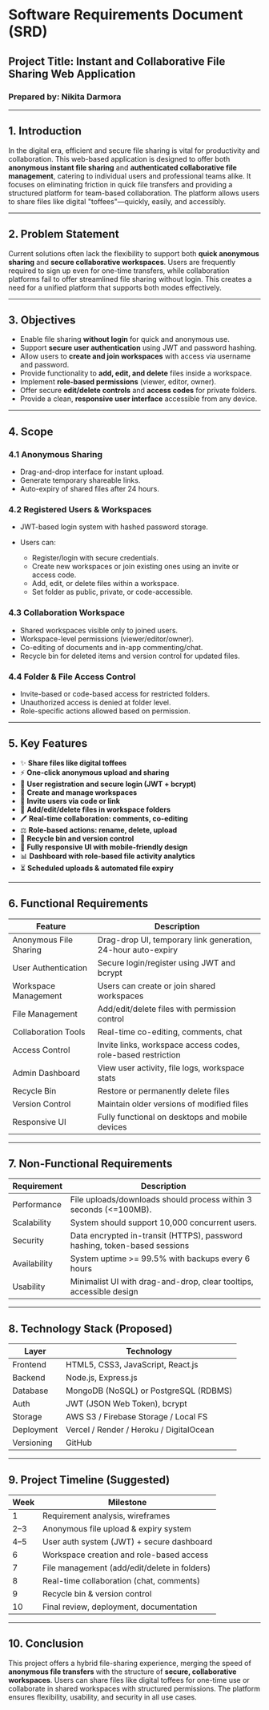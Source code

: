 # Software Requirements Document (SRD)

## Project Title: Instant and Collaborative File Sharing Web Application

### Prepared by: Nikita Darmora


---

## 1. Introduction

In the digital era, efficient and secure file sharing is vital for productivity and collaboration. This web-based application is designed to offer both **anonymous instant file sharing** and **authenticated collaborative file management**, catering to individual users and professional teams alike. It focuses on eliminating friction in quick file transfers and providing a structured platform for team-based collaboration. The platform allows users to share files like digital "toffees"—quickly, easily, and accessibly.

---

## 2. Problem Statement

Current solutions often lack the flexibility to support both **quick anonymous sharing** and **secure collaborative workspaces**. Users are frequently required to sign up even for one-time transfers, while collaboration platforms fail to offer streamlined file sharing without login. This creates a need for a unified platform that supports both modes effectively.

---

## 3. Objectives

* Enable file sharing **without login** for quick and anonymous use.
* Support **secure user authentication** using JWT and password hashing.
* Allow users to **create and join workspaces** with access via username and password.
* Provide functionality to **add, edit, and delete** files inside a workspace.
* Implement **role-based permissions** (viewer, editor, owner).
* Offer secure **edit/delete controls** and **access codes** for private folders.
* Provide a clean, **responsive user interface** accessible from any device.

---

## 4. Scope

### 4.1 Anonymous Sharing

* Drag-and-drop interface for instant upload.
* Generate temporary shareable links.
* Auto-expiry of shared files after 24 hours.

### 4.2 Registered Users & Workspaces

* JWT-based login system with hashed password storage.
* Users can:

  * Register/login with secure credentials.
  * Create new workspaces or join existing ones using an invite or access code.
  * Add, edit, or delete files within a workspace.
  * Set folder as public, private, or code-accessible.

### 4.3 Collaboration Workspace

* Shared workspaces visible only to joined users.
* Workspace-level permissions (viewer/editor/owner).
* Co-editing of documents and in-app commenting/chat.
* Recycle bin for deleted items and version control for updated files.

### 4.4 Folder & File Access Control

* Invite-based or code-based access for restricted folders.
* Unauthorized access is denied at folder level.
* Role-specific actions allowed based on permission.

---

## 5. Key Features

* ✨ **Share files like digital toffees**
* ⚡ **One-click anonymous upload and sharing**
* 🔐 **User registration and secure login (JWT + bcrypt)**
* 📂 **Create and manage workspaces**
* 🔗 **Invite users via code or link**
* 📅 **Add/edit/delete files in workspace folders**
* 🖊️ **Real-time collaboration: comments, co-editing**
* ⚖️ **Role-based actions: rename, delete, upload**
* 📁 **Recycle bin and version control**
* 📱 **Fully responsive UI with mobile-friendly design**
* 📊 **Dashboard with role-based file activity analytics**
* ⏳ **Scheduled uploads & automated file expiry**

---

## 6. Functional Requirements

| Feature                | Description                                                  |
| ---------------------- | ------------------------------------------------------------ |
| Anonymous File Sharing | Drag-drop UI, temporary link generation, 24-hour auto-expiry |
| User Authentication    | Secure login/register using JWT and bcrypt                   |
| Workspace Management   | Users can create or join shared workspaces                   |
| File Management        | Add/edit/delete files with permission control                |
| Collaboration Tools    | Real-time co-editing, comments, chat                         |
| Access Control         | Invite links, workspace access codes, role-based restriction |
| Admin Dashboard        | View user activity, file logs, workspace stats               |
| Recycle Bin            | Restore or permanently delete files                          |
| Version Control        | Maintain older versions of modified files                    |
| Responsive UI          | Fully functional on desktops and mobile devices              |

---

## 7. Non-Functional Requirements

| Requirement  | Description                                                               |
| ------------ | ------------------------------------------------------------------------- |
| Performance  | File uploads/downloads should process within 3 seconds (<=100MB).         |
| Scalability  | System should support 10,000 concurrent users.                            |
| Security     | Data encrypted in-transit (HTTPS), password hashing, token-based sessions |
| Availability | System uptime >= 99.5% with backups every 6 hours                         |
| Usability    | Minimalist UI with drag-and-drop, clear tooltips, accessible design       |

---

## 8. Technology Stack (Proposed)

| Layer      | Technology                              |
| ---------- | --------------------------------------- |
| Frontend   | HTML5, CSS3, JavaScript, React.js       |
| Backend    | Node.js, Express.js                     |
| Database   | MongoDB (NoSQL) or PostgreSQL (RDBMS)   |
| Auth       | JWT (JSON Web Token), bcrypt            |
| Storage    | AWS S3 / Firebase Storage / Local FS    |
| Deployment | Vercel / Render / Heroku / DigitalOcean |
| Versioning | GitHub                                  |

---

## 9. Project Timeline (Suggested)

| Week | Milestone                                    |
| ---- | -------------------------------------------- |
| 1    | Requirement analysis, wireframes             |
| 2–3  | Anonymous file upload & expiry system        |
| 4–5  | User auth system (JWT) + secure dashboard    |
| 6    | Workspace creation and role-based access     |
| 7    | File management (add/edit/delete in folders) |
| 8    | Real-time collaboration (chat, comments)     |
| 9    | Recycle bin & version control                |
| 10   | Final review, deployment, documentation      |

---

## 10. Conclusion

This project offers a hybrid file-sharing experience, merging the speed of **anonymous file transfers** with the structure of **secure, collaborative workspaces**. Users can share files like digital toffees for one-time use or collaborate in shared workspaces with structured permissions. The platform ensures flexibility, usability, and security in all use cases. 